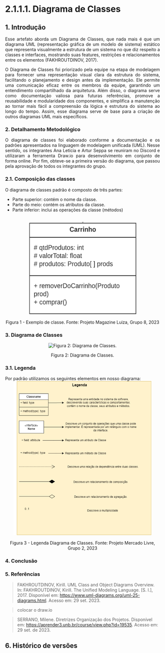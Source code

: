 # 2.1.1.1. Diagrama de Classes 

## 1. Introdução

<p align="justify">
Esse artefato aborda um Diagrama de Classes, que nada mais é que um diagrama UML (representação gráfica de um modelo de sistema) estático que representa visualmente a estrutura de um sistema no que diz respeito a classes e interfaces, mostrando suas features, restrições e relacionamentos entre os elementos (FAKHROUTDINOV, 2017). 
</pp>

<p align="justify">
O Diagrama de Classes foi priorizado pela equipe na etapa de modelagem para fornecer uma representação visual clara da estrutura do sistema, facilitando o planejamento e design antes da implementação. Ele permite uma comunicação eficaz entre os membros da equipe, garantindo um entendimento compartilhado da arquitetura. Além disso, o diagrama serve como documentação valiosa para futuras referências, promove a reusabilidade e modularidade dos componentes, e simplifica a manutenção ao tornar mais fácil a compreensão da lógica e estrutura do sistema ao longo do tempo. Assim, esse diagrama serve de base para a criação de outros diagramas UML mais específicos.
</p>


<h3> 2. Detalhamento Metodológico </h3>

<p align="justify">
O diagrama de classes foi elaborado conforme a documentação e os padrões apresentados na linguagem de modelagem unificada (UML). Nesse sentido, os integrantes Ana Letícia e Artur Seppa se reuniram no Discord e utilizaram a ferramenta Draw.io para desenvolvimento em conjunto de forma online. Por fim, obteve-se a primeira versão do diagrama, que passou pela aprovação de todos os integrantes do grupo.

<h3> 2.1. Composição das classes</h3> 
O diagrama de classes padrão é composto de três partes:
<ul>
<li> Parte superior: contém o nome da classe.</li>
<li> Parte do meio: contém os atributos da classe.</li>
<li> Parte inferior: inclui as operações da classe (métodos)</li></br>
</ul>
</p>

<div align = "center"><img src="https://raw.githubusercontent.com/UnBArqDsw2023-2/2023.2_G8_ProjetoMagazineLuiza/main/docs/Assets/diagrama_cla_exe.png" alt="Figura 1: Diagrama de Classes exemplo." height="300" width="350">
<p>Figura 1 - Exemplo de classe. Fonte: Projeto Magazine Luiza, Grupo 8, 2023</p></div>


<h3> 3. Diagrama de Classes </h3>

<div align = "center"><img src="" alt="Figura 2: Diagrama de Classes.">
</div>
<p align='center'>Figura 2: Diagrama de Classes.</p>

<h3> 3.1. Legenda</h3>
Por padrão utilizamos os seguintes elementos em nosso diagrama:

<div align = "center"><img src="https://github.com/UnBArqDsw2023-1/2023.1_G2_ProjetoMercadoLivre/blob/main/docs/Assets/diagramas/legenda_diagrama_de_classes.png?raw=true" alt="Figura 3: Diagrama de Classes Legenda." height="500" width="450">
<p>Figura 3 - Legenda Diagrama de Classes. Fonte: Projeto Mercado Livre, Grupo 2, 2023</p></div>

<h3> 4. Conclusão </h3>

<p align="justify"> 
</p>

<h3> 5. Referências </h3>

> FAKHROUTDINOV, Kirill. UML Class and Object Diagrams Overview. In: FAKHROUTDINOV, Kirill. The Unified Modeling Language. [S. l.], 2017. Disponível em: https://www.uml-diagrams.org/uml-25-diagrams.html. Acesso em: 29 set. 2023.

> colocar o draw.io

> SERRANO, Milene. Diretrizes Organização dos Projetos. Disponível em: <https://aprender3.unb.br/course/view.php?id=19535>. Acesso em: 29 set. de 2023.

## 6. Histórico de versões

